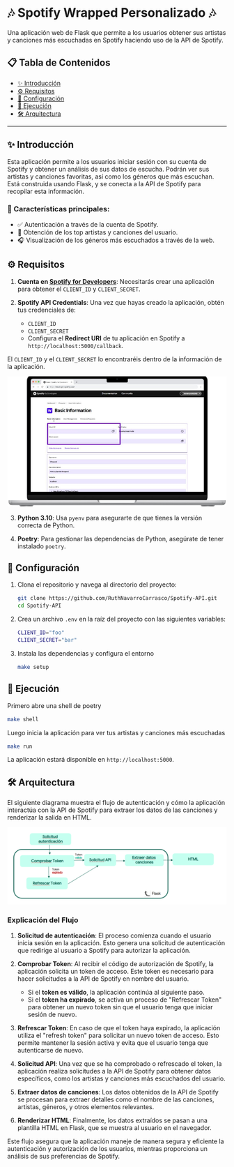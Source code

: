 # 🎶 Spotify Wrapped Personalizado 🎶

Una aplicación web de Flask que permite a los usuarios obtener sus artistas y canciones más escuchadas en Spotify haciendo uso de la API de Spotify.

## 📋 Tabla de Contenidos
- [✨ Introducción](#-introducción)
- [⚙️ Requisitos](#️-requisitos)
- [🔧 Configuración](#-configuración)
- [🚀 Ejecución](#-ejecución)
- [🛠️ Arquitectura ](#-Arquitectura)

---

## ✨ Introducción

Esta aplicación permite a los usuarios iniciar sesión con su cuenta de Spotify y obtener un análisis de sus datos de escucha. Podrán ver sus artistas y canciones favoritas, así como los géneros que más escuchan. Está construida usando Flask, y se conecta a la API de Spotify para recopilar esta información.

### 🔹 Características principales:
- ✅ Autenticación a través de la cuenta de Spotify.
- 🎤 Obtención de los top artistas y canciones del usuario.
- 🎧 Visualización de los géneros más escuchados a través de la web.

## ⚙️ Requisitos

1. **Cuenta en [Spotify for Developers](https://developer.spotify.com/)**: Necesitarás crear una aplicación para obtener el `CLIENT_ID` y `CLIENT_SECRET`. 

2. **Spotify API Credentials**: Una vez que hayas creado la aplicación, obtén tus credenciales de:
   - `CLIENT_ID`
   - `CLIENT_SECRET`
   - Configura el **Redirect URI** de tu aplicación en Spotify a `http://localhost:5000/callback`.

El `CLIENT_ID` y el `CLIENT_SECRET` lo encontraréis dentro de la información de la aplicación.

![credential](assets/credentials.png)

3. **Python 3.10**: Usa `pyenv` para asegurarte de que tienes la versión correcta de Python.

4. **Poetry**: Para gestionar las dependencias de Python, asegúrate de tener instalado `poetry`.

## 🔧 Configuración

1. Clona el repositorio y navega al directorio del proyecto:
   ```bash
   git clone https://github.com/RuthNavarroCarrasco/Spotify-API.git
   cd Spotify-API
   ```
2. Crea un archivo `.env` en la raíz del proyecto con las siguientes variables:
    ```bash
    CLIENT_ID="foo"
    CLIENT_SECRET="bar"
    ```
3. Instala las dependencias y configura el entorno
    ```bash
    make setup
    ```
## 🚀 Ejecución
Primero abre una shell de poetry

```bash
make shell
```

Luego inicia la aplicación para ver tus artistas y canciones más escuchadas

```bash
make run
```

La aplicación estará disponible en `http://localhost:5000`.


## 🛠️ Arquitectura

El siguiente diagrama muestra el flujo de autenticación y cómo la aplicación interactúa con la API de Spotify para extraer los datos de las canciones y renderizar la salida en HTML.

![Esquema de la Arquitectura](assets/architecture.png)

### Explicación del Flujo

1. **Solicitud de autenticación**: El proceso comienza cuando el usuario inicia sesión en la aplicación. Esto genera una solicitud de autenticación que redirige al usuario a Spotify para autorizar la aplicación.

2. **Comprobar Token**: Al recibir el código de autorización de Spotify, la aplicación solicita un token de acceso. Este token es necesario para hacer solicitudes a la API de Spotify en nombre del usuario.

   - Si el **token es válido**, la aplicación continúa al siguiente paso.
   - Si el **token ha expirado**, se activa un proceso de "Refrescar Token" para obtener un nuevo token sin que el usuario tenga que iniciar sesión de nuevo.

3. **Refrescar Token**: En caso de que el token haya expirado, la aplicación utiliza el "refresh token" para solicitar un nuevo token de acceso. Esto permite mantener la sesión activa y evita que el usuario tenga que autenticarse de nuevo.

4. **Solicitud API**: Una vez que se ha comprobado o refrescado el token, la aplicación realiza solicitudes a la API de Spotify para obtener datos específicos, como los artistas y canciones más escuchados del usuario.

5. **Extraer datos de canciones**: Los datos obtenidos de la API de Spotify se procesan para extraer detalles como el nombre de las canciones, artistas, géneros, y otros elementos relevantes.

6. **Renderizar HTML**: Finalmente, los datos extraídos se pasan a una plantilla HTML en Flask, que se muestra al usuario en el navegador.

Este flujo asegura que la aplicación maneje de manera segura y eficiente la autenticación y autorización de los usuarios, mientras proporciona un análisis de sus preferencias de Spotify.